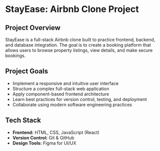 # StayEase: Airbnb Clone Project

## Project Overview
StayEase is a full-stack Airbnb clone built to practice frontend, backend, and database integration. The goal is to create a booking platform that allows users to browse property listings, view details, and make secure bookings.

## Project Goals
- Implement a responsive and intuitive user interface
- Structure a complex full-stack web application
- Apply component-based frontend architecture
- Learn best practices for version control, testing, and deployment
- Collaborate using modern software engineering practices

## Tech Stack
- **Frontend:** HTML, CSS, JavaScript (React)
- **Version Control:** Git & GitHub
- **Design Tools:** Figma for UI/UX


